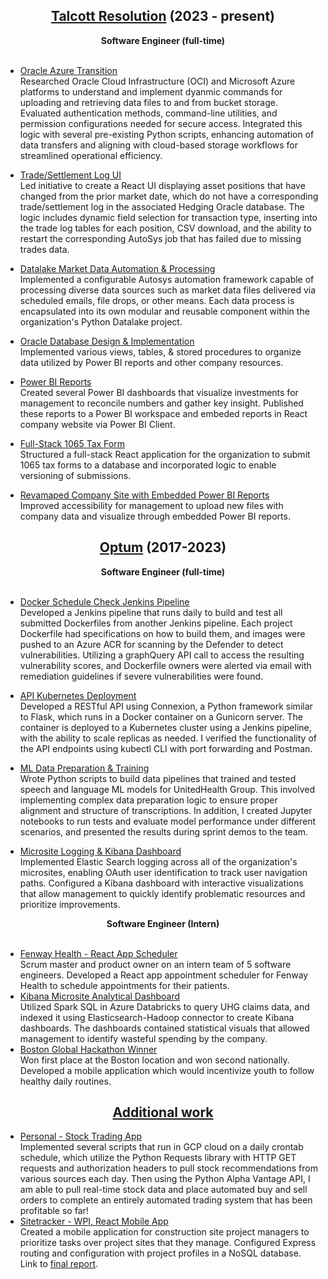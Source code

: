 ## <b><center><u>Talcott Resolution</u></b> \(2023 - present)</center>

<center><b>Software Engineer (full-time)</b></center></br>

- <u> Oracle Azure Transition </u> </br>
  Researched Oracle Cloud Infrastructure (OCI) and Microsoft Azure platforms to understand and implement dyanmic commands for uploading and retrieving data files to and from bucket storage. Evaluated authentication methods, command-line utilities, and permission configurations needed for secure access. Integrated this logic with several pre-existing Python scripts, enhancing automation of data transfers and aligning with cloud-based storage workflows for streamlined operational efficiency.

- <u> Trade/Settlement Log UI </u> </br>
  Led initiative to create a React UI displaying asset positions that have changed from the prior market date, which do not have a corresponding trade/settlement log in the associated Hedging Oracle database. The logic includes dynamic field selection for transaction type, inserting into the trade log tables for each position, CSV download, and the ability to restart the corresponding AutoSys job that has failed due to missing trades data.
- <u> Datalake Market Data Automation & Processing </u> </br>
  Implemented a configurable Autosys automation framework capable of processing diverse data sources such as market data files delivered via scheduled emails, file drops, or other means. Each data process is encapsulated into its own modular and reusable component within the organization's Python Datalake project.
- <u> Oracle Database Design & Implementation </u> </br>
  Implemented various views, tables, & stored procedures to organize data utilized by Power BI reports and other company resources.
- <u> Power BI Reports </u> </br>
  Created several Power BI dashboards that visualize investments for management to reconcile numbers and gather key insight. Published these reports to a Power BI workspace and embeded reports in React company website via Power BI Client.
- <u>Full-Stack 1065 Tax Form</u> </br>
  Structured a full-stack React application for the organization to submit 1065 tax forms to a database and incorporated logic to enable versioning of submissions.
- <u>Revamaped Company Site with Embedded Power BI Reports</u> </br>
  Improved accessibility for management to upload new files with company data and visualize through embedded Power BI reports.

## <b><center><u>Optum</u></b> (2017-2023)</center>

<center><b>Software Engineer (full-time)</b></center></br>

- <u>Docker Schedule Check Jenkins Pipeline </u> </br>
  Developed a Jenkins pipeline that runs daily to build and test all submitted Dockerfiles from another Jenkins pipeline. Each project Dockerfile had specifications on how to build them, and images were pushed to an Azure ACR for scanning by the Defender to detect vulnerabilities. Utilizing a graphQuery API call to access the resulting vulnerability scores, and Dockerfile owners were alerted via email with remediation guidelines if severe vulnerabilities were found.
  </br>
- <u>API Kubernetes Deployment</u> </br>
  Developed a RESTful API using Connexion, a Python framework similar to Flask, which runs in a Docker container on a Gunicorn server. The container is deployed to a Kubernetes cluster using a Jenkins pipeline, with the ability to scale replicas as needed. I verified the functionality of the API endpoints using kubectl CLI with port forwarding and Postman.
  </br>
- <u>ML Data Preparation & Training</u> </br>
  Wrote Python scripts to build data pipelines that trained and tested speech and language ML models for UnitedHealth Group. This involved implementing complex data preparation logic to ensure proper alignment and structure of transcriptions. In addition, I created Jupyter notebooks to run tests and evaluate model performance under different scenarios, and presented the results during sprint demos to the team.

- <u> Microsite Logging & Kibana Dashboard</u> </br>
  Implemented Elastic Search logging across all of the organization's microsites, enabling OAuth user identification to track user navigation paths. Configured a Kibana dashboard with interactive visualizations that allow management to quickly identify problematic resources and prioritize improvements.

<center><b>Software Engineer (Intern)</b></center></br>

- <u> Fenway Health - React App Scheduler</u> </br>
  Scrum master and product owner on an intern team of 5 software engineers. Developed a React app appointment scheduler for Fenway Health to schedule appointments for their patients.
- <u> Kibana Microsite Analytical Dashboard</u> </br>
  Utilized Spark SQL in Azure Databricks to query UHG claims data, and indexed it using Elasticsearch-Hadoop connector to create Kibana dashboards. The dashboards contained statistical visuals that allowed management to identify wasteful spending by the company.
- <u> Boston Global Hackathon Winner</u> </br>
  Won first place at the Boston location and won second nationally. Developed a mobile application which would incentivize youth to follow healthy daily routines.

## <b><center><u>Additional work</u></center></b>

- <u>Personal - Stock Trading App</u> </br>
  Implemented several scripts that run in GCP cloud on a daily crontab schedule, which utilize the Python Requests library with HTTP GET requests and authorization headers to pull stock recommendations from various sources each day. Then using the Python Alpha Vantage API, I am able to pull real-time stock data and place automated buy and sell orders to complete an entirely automated trading system that has been profitable so far!
- <u>Sitetracker - WPI, React Mobile App</u> </br>
  Created a mobile application for construction site project managers to prioritize tasks over project sites that they manage. Configured Express routing and configuration with project profiles in a NoSQL database.
  Link to [final report](https://web.cs.wpi.edu/~claypool/mqp/sv/2019/site/).
